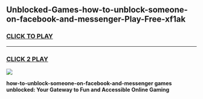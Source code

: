 
## Unblocked-Games-how-to-unblock-someone-on-facebook-and-messenger-Play-Free-xf1ak
<h3>
<a href="https://premium76.site?title=how-to-unblock-someone-on-facebook-and-messenger&ref=21A">CLICK TO PLAY</a></h3>
<hr>

<h3>
<a href="https://premium76.site?title=how-to-unblock-someone-on-facebook-and-messenger&ref=21A">CLICK 2 PLAY</a>
  
</h3>

<a href="https://premium76.site?title=how-to-unblock-someone-on-facebook-and-messenger&ref=21A"><img src="https://clearcache.store/games.png"></a>


**how-to-unblock-someone-on-facebook-and-messenger games unblocked: Your Gateway to Fun and Accessible Online Gaming**

